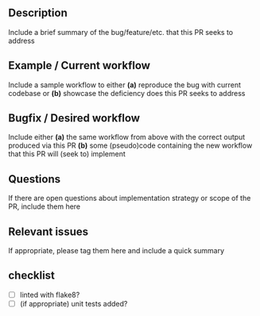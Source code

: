 ## Description
Include a brief summary of the bug/feature/etc. that this PR seeks to address

## Example / Current workflow
Include a sample workflow to either **(a)** reproduce the bug with current codebase or **(b)** showcase the deficiency does this PR seeks to address

## Bugfix / Desired workflow
Include either **(a)** the same workflow from above with the correct output produced via this PR **(b)** some (pseudo)code containing the new workflow that this PR will (seek to) implement

## Questions
If there are open questions about implementation strategy or scope of the PR, include them here

## Relevant issues
If appropriate, please tag them here and include a quick summary

## checklist
- [ ] linted with flake8?
- [ ] (if appropriate) unit tests added?
